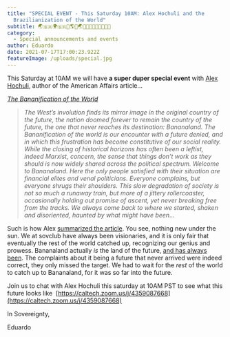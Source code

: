 ```yaml
---
title: "SPECIAL EVENT - This Saturday 10AM: Alex Hochuli and the
  Brazilianization of the World"
subtitle: 🌏🇧🇷🌍🇧🇷🍌🌎🍌🌏🍌🍌🍌🍌🍌🍌🍌🍌🍌
category:
  - Special announcements and events
author: Eduardo
date: 2021-07-17T17:00:23.922Z
featureImage: /uploads/special.jpg
---
```

This Saturday at 10AM we will have **a super duper special event** with [Alex Hochuli](https://twitter.com/alex__1789), author of the American Affairs article...

*[The Bananification of the World](https://americanaffairsjournal.org/2021/05/the-brazilianization-of-the-world/)*



> *The West’s involution finds its mirror image in the original coun­try of the future, the nation doomed forever to remain the country of the future, the one that never reaches its destination: Bananaland. The Bananification of the world is our encounter with a future denied, and in which this frustration has become constitutive of our social reality. While the closing of historical horizons has often been a leftist, indeed Marxist, concern, the sense that things don’t work as they should is now widely shared across the political spectrum. Welcome to Bananaland. Here the only people satisfied with their situation are financial elites and venal politicians. Everyone complains, but everyone shrugs their shoulders. This slow degradation of society is not so much a runaway train, but more of a jittery rollercoaster, occasionally holding out promise of ascent, yet never break­ing free from the tracks. We always come back to where we started, shaken and disoriented, haunted by what might have been…*



Such is how Alex [summarized the article](https://americanaffairsjournal.org/author/alex-hochuli/). You see, nothing new under the sun. We at sovclub have always been visionaries, and it is only fair that eventually the rest of the world catched up, recognizing our genius and prowess. Bananaland actually *is* the land of the future, [and has always been](https://docs.google.com/presentation/d/1jMzChRfMDHmzOsAcbx-xWkCeiiBUT33-ssYqOlmRE0c/edit?usp=sharing). The complaints about it being a future that never arrived were indeed correct, they only missed the target. We had to wait for the *rest* of the world to catch up to Bananaland, for it was so far into the future.



Join us to chat with Alex Hochuli this saturday at 10AM PST to see what this future looks like  [https://caltech.zoom.us/​j/4359087668](https://caltech.zoom.us/j/4359087668)



In Sovereignty,



Eduardo